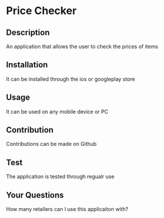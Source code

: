 
# Price Checker

## Description

An application that allows the user to check the prices of items

## Installation

It can be installed through the ios or googleplay store

## Usage

It can be used on any mobile device or PC

## Contribution

Contributions can be made on Github

## Test

The application is tested through regualr use

## Your Questions

How many retailers can I use this applicaiton with?

